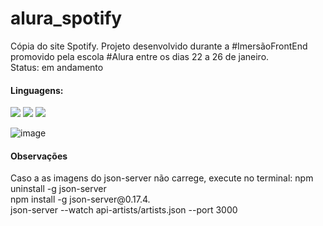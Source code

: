# alura_spotify
 Cópia do site Spotify. Projeto desenvolvido durante a #ImersãoFrontEnd promovido pela escola #Alura entre os dias 22 a 26 de janeiro. <br>
Status: em andamento

<h4>Linguagens:</h4>
<p align="left">
<!--HTML--><img src="https://img.shields.io/badge/HTML5-E34F26?style=for-the-badge&logo=html5&logoColor=white"/> </a> 
<!--CSS--><img src="https://img.shields.io/badge/CSS3-1572B6?style=for-the-badge&logo=css3&logoColor=white"/> </a> 
<!--JavaScript--><img src="https://img.shields.io/badge/JavaScript-323330?style=for-the-badge&logo=javascript&logoColor=F7DF1E"></a><br>
 </p>

 
 ![image](https://github.com/Caroline-Teixeira/alura_spotify/assets/131414771/da52b726-6313-4e16-98ec-50e6586964fc)

<h4>Observações</h4>
Caso a as imagens do json-server não carrege, execute no terminal:
npm uninstall -g json-server <br>
npm install -g json-server@0.17.4.  <br>
json-server --watch api-artists/artists.json --port 3000
